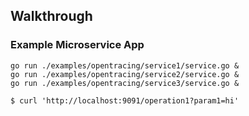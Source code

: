 ## Walkthrough

### Example Microservice App

```
go run ./examples/opentracing/service1/service.go &
go run ./examples/opentracing/service2/service.go &
go run ./examples/opentracing/service3/service.go &
```

```
$ curl 'http://localhost:9091/operation1?param1=hi'



```